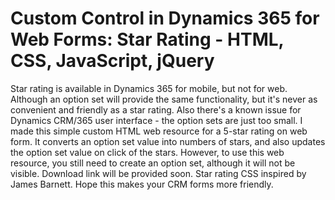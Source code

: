 # Custom Control in Dynamics 365 for Web Forms: Star Rating - HTML, CSS, JavaScript, jQuery


Star rating is available in Dynamics 365 for mobile, but not for web. Although an option set will provide the same functionality, but it's never as convenient and friendly as a star rating. Also there's a known issue for Dynamics CRM/365 user interface - the option sets are just too small.
I made this simple custom HTML web resource for a 5-star rating on web form. It converts an option set value into numbers of stars, and also updates the option set value on click of the stars. However, to use this web resource, you still need to create an option set, although it will not be visible.
Download link will be provided soon. Star rating CSS inspired by James Barnett.
Hope this makes your CRM forms more friendly.

